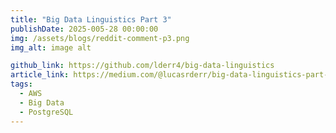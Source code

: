 ```yaml
---
title: "Big Data Linguistics Part 3"
publishDate: 2025-005-28 00:00:00
img: /assets/blogs/reddit-comment-p3.png
img_alt: image alt

github_link: https://github.com/lderr4/big-data-linguistics
article_link: https://medium.com/@lucasrderr/big-data-linguistics-part-3-finishing-up-e0fbfebac0e1
tags:
  - AWS
  - Big Data
  - PostgreSQL
---
```


